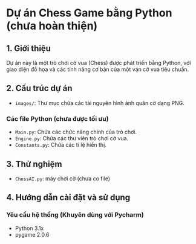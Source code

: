 # Dự án Chess Game bằng Python (chưa hoàn thiện)

## 1. Giới thiệu

Dự án này là một trò chơi cờ vua (Chess) được phát triển bằng Python, với giao diện đồ họa và các tính năng cơ bản của một ván cờ vua tiêu chuẩn.

## 2. Cấu trúc dự án

- `images/`: Thư mục chứa các tài nguyên hình ảnh quân cờ dạng PNG.

### Các file Python (chưa được tối ưu)

- `Main.py`: Chứa các chức năng chính của trò chơi.
- `Engine.py`: Chứa các thư viên trò chơi cờ vua.
- `Constants.py`: Chứa các tỉ lệ hiển thị.

## 3. Thử nghiệm
- `ChessAI.py`: máy chơi cờ (chưa co file)

## 4. Hướng dẫn cài đặt và sử dụng

### Yêu cầu hệ thống (Khuyên dùng với Pycharm)

- Python 3.1x
- pygame 2.0.6
